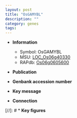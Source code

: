 ```yaml
---
layout: post
title: "OsGAMYBL"
description: ""
category: genes
tags: 
---
```


* **Information**  
    + Symbol: OsGAMYBL  
    + MSU: [LOC_Os06g40330](http://rice.uga.edu/cgi-bin/ORF_infopage.cgi?orf=LOC_Os06g40330)  
    + RAPdb: [Os06g0605600](http://rapdb.dna.affrc.go.jp/viewer/gbrowse_details/irgsp1?name=Os06g0605600)  

* **Publication**  

* **Genbank accession number**  

* **Key message**  

* **Connection**  

[//]: # * **Key figures**  


